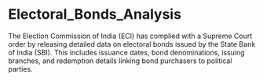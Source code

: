 # Electoral_Bonds_Analysis
The Election Commission of India (ECI) has complied with a Supreme Court order by releasing detailed data on electoral bonds issued by the State Bank of India (SBI). This includes issuance dates, bond denominations, issuing branches, and redemption details linking bond purchasers to political parties. 
